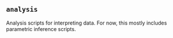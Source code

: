 ## `analysis`

Analysis scripts for interpreting data. For now, this mostly includes parametric inference scripts.
